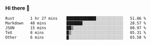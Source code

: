 ### Hi there 👋

<!--
**WShiBin/WShiBin** is a ✨ _special_ ✨ repository because its `README.md` (this file) appears on your GitHub profile.

Here are some ideas to get you started:

- 🔭 I’m currently working on ...
- 🌱 I’m currently learning ...
- 👯 I’m looking to collaborate on ...
- 🤔 I’m looking for help with ...
- 💬 Ask me about ...
- 📫 How to reach me: ...
- 😄 Pronouns: ...
- ⚡ Fun fact: ...
-->

<!--START_SECTION:waka-->

```txt
Rust       1 hr 27 mins    █████████████░░░░░░░░░░░░   51.86 %
Markdown   48 mins         ███████░░░░░░░░░░░░░░░░░░   28.57 %
JSON       15 mins         ██▒░░░░░░░░░░░░░░░░░░░░░░   08.97 %
TeX        8 mins          █▒░░░░░░░░░░░░░░░░░░░░░░░   05.31 %
Other      6 mins          █░░░░░░░░░░░░░░░░░░░░░░░░   03.58 %
```

<!--END_SECTION:waka-->
